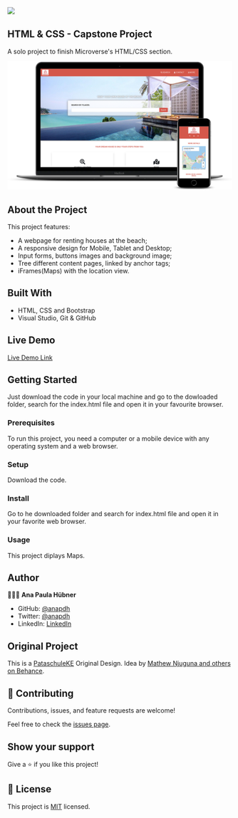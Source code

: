 
![](https://img.shields.io/badge/Microverse-blueviolet)


## HTML & CSS - Capstone Project

A solo project to finish Microverse's HTML/CSS section.


![screenshot](./assets/images/smartmockups.png)


## About the Project

This project features:
- A webpage for renting houses at the beach;
- A responsive design for Mobile, Tablet and Desktop;
- Input forms, buttons images and background image;
- Tree different content pages, linked by anchor tags;
- iFrames(Maps) with the location view.


## Built With

- HTML, CSS and Bootstrap
- Visual Studio, Git & GitHub


## Live Demo

[Live Demo Link](https://anapdh.github.io/HTML-CSS-CapstoneProject/)


## Getting Started

Just download the code in your local machine and go to the dowloaded folder, search for the index.html file and open it in your favourite browser.

### Prerequisites
To run this project, you need a computer or a mobile device with any operating system and a web browser.
### Setup
Download the code.
### Install
Go to he downloaded folder and search for index.html file and open it in your favorite web browser.
### Usage
This project diplays Maps.


## Author

👩🏼‍💻 **Ana Paula Hübner**

- GitHub: [@anapdh](https://github.com/anapdh)
- Twitter: [@anapdh](https://twitter.com/anapdh)
- LinkedIn: [LinkedIn](https://www.linkedin.com/in/ana-paula-hübner-7a9484181)


## Original Project

This is a [PataschuleKE](https://www.behance.net/gallery/25563385/PatashuleKE) Original Design. Idea by [Mathew Njuguna and others on Behance](https://www.behance.net/mathewnjuguna).


## 🤝 Contributing

Contributions, issues, and feature requests are welcome!

Feel free to check the [issues page](https://github.com/anapdh/HTML-CSS-CapstoneProject/issues).


## Show your support

Give a ⭐️ if you like this project!


## 📝 License

This project is [MIT](license.md/) licensed.